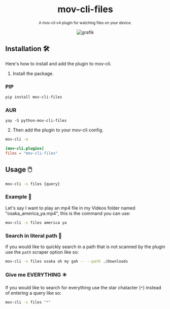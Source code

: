 <div align="center">

  # mov-cli-files 
  <sub>A mov-cli v4 plugin for watching files on your device.</sub>
  
  ![grafik](https://github.com/mov-cli/mov-cli-files/assets/132799819/5f25ac19-de39-4b26-8121-c0f58f167c6b)

</div>

## Installation 🛠️
Here's how to install and add the plugin to mov-cli.

1. Install the package.
### PIP
```sh
pip install mov-cli-files
```

### AUR
```
yay -S python-mov-cli-files
```

2. Then add the plugin to your mov-cli config.
```sh
mov-cli -e
```
```toml
[mov-cli.plugins]
files = "mov-cli-files"
```

## Usage 🖱️
```sh
mov-cli -s files {query}
```

### Example 🌟
Let's say I want to play an mp4 file in my Videos folder named "osaka_america_ya.mp4", this is the command you can use:
```sh
mov-cli -s files america ya
```

### Search in literal path 🔎
If you would like to quickly search in a path that is not scanned by the plugin use the ``path`` scraper option like so:
```sh
mov-cli -s files osaka oh my gah -- --path ./Downloads
```

### Give me EVERYTHING ✴️
If you would like to search for everything use the star chatacter (``*``) instead of entering a query like so:
```sh
mov-cli -s files "*"
```

